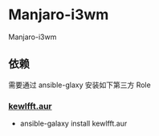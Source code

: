 # Manjaro-i3wm
Manjaro-i3wm

## 依赖

需要通过 ansible-glaxy 安装如下第三方 Role


### [kewlfft.aur](https://galaxy.ansible.com/kewlfft/aur)
- ansible-galaxy install kewlfft.aur


